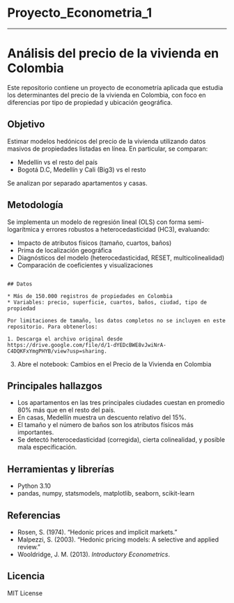 # Proyecto_Econometria_1
---

# Análisis del precio de la vivienda en Colombia

Este repositorio contiene un proyecto de econometría aplicada que estudia los determinantes del precio de la vivienda en Colombia, con foco en diferencias por tipo de propiedad y ubicación geográfica.

## Objetivo

Estimar modelos hedónicos del precio de la vivienda utilizando datos masivos de propiedades listadas en línea. En particular, se comparan:

* Medellín vs el resto del país
* Bogotá D.C, Medellín y Cali (Big3) vs el resto

Se analizan por separado apartamentos y casas.

## Metodología

Se implementa un modelo de regresión lineal (OLS) con forma semi-logarítmica y errores robustos a heterocedasticidad (HC3), evaluando:

* Impacto de atributos físicos (tamaño, cuartos, baños)
* Prima de localización geográfica
* Diagnósticos del modelo (heterocedasticidad, RESET, multicolinealidad)
* Comparación de coeficientes y visualizaciones

```

## Datos

* Más de 150.000 registros de propiedades en Colombia
* Variables: precio, superficie, cuartos, baños, ciudad, tipo de propiedad

Por limitaciones de tamaño, los datos completos no se incluyen en este repositorio. Para obtenerlos:

1. Descarga el archivo original desde https://drive.google.com/file/d/1-dYEDcBWE8vJwiNrA-C4DQKFxYmgPHYB/view?usp=sharing.

```

3. Abre el notebook: Cambios en el Precio de la Vivienda en Colombia 

## Principales hallazgos

* Los apartamentos en las tres principales ciudades cuestan en promedio 80% más que en el resto del país.
* En casas, Medellín muestra un descuento relativo del 15%.
* El tamaño y el número de baños son los atributos físicos más importantes.
* Se detectó heterocedasticidad (corregida), cierta colinealidad, y posible mala especificación.

## Herramientas y librerías

* Python 3.10
* pandas, numpy, statsmodels, matplotlib, seaborn, scikit-learn

## Referencias

* Rosen, S. (1974). “Hedonic prices and implicit markets.”
* Malpezzi, S. (2003). “Hedonic pricing models: A selective and applied review.”
* Wooldridge, J. M. (2013). *Introductory Econometrics*.

## Licencia

MIT License
